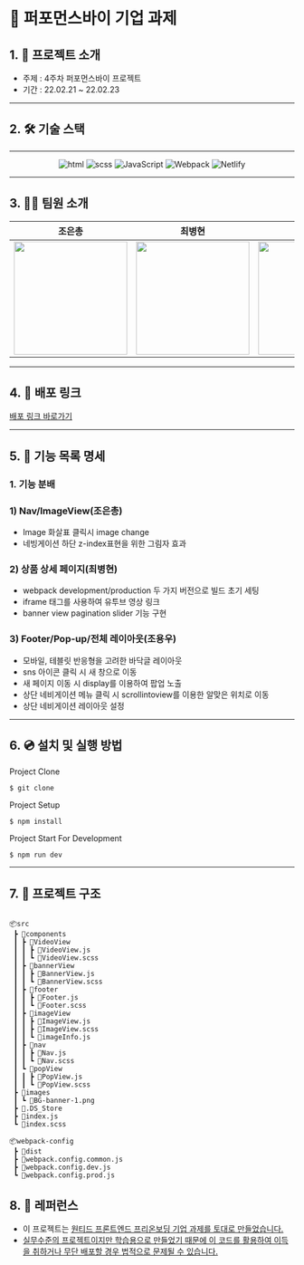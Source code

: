 # 📝 퍼포먼스바이 기업 과제
## 1. 💁 프로젝트 소개

- 주제 : 4주차 퍼포먼스바이 프로젝트
- 기간 : 22.02.21 ~ 22.02.23

---

## 2. 🛠️ 기술 스택
---
<p align="center">
<img alt="html" src="https://img.shields.io/badge/html5-%23E34F26.svg?style=for-the-badge&logo=html5&logoColor=white" />
<img alt="scss" src = "https://img.shields.io/badge/SASS-hotpink.svg?style=for-the-badge&logo=SASS&logoColor=white" />
<img alt="JavaScript" src="https://img.shields.io/badge/javascript-%23323330.svg?style=for-the-badge&logo=javascript&logoColor=%23F7DF1E" />
<img alt="Webpack" src="https://img.shields.io/badge/webpack-%238DD6F9.svg?style=for-the-badge&logo=webpack&logoColor=black" />
 <img alt="Netlify" src="https://img.shields.io/badge/netlify-%23000000.svg?style=for-the-badge&logo=netlify&logoColor=#00C7B7" />

---

## 3. 👋🏻 팀원 소개

|조은총|최병현|조용우|
|----|---|---|
|<img width="200px" src='https://avatars.githubusercontent.com/u/66837741?v=4'/>|<img width="200px" src="https://avatars.githubusercontent.com/u/65222200?v=4"/>|<img width="200px" src='https://avatars.githubusercontent.com/u/89348550?v=4'>|


---

## 4. 🔗 배포 링크

[배포 링크 바로가기](https://gallant-visvesvaraya-11f7e2.netlify.app) 

---

## 5. 📄 기능 목록 명세

### 1. 기능 분배

### 1) Nav/ImageView(조은총)

- Image 화살표 클릭시 image change
- 네빙게이션 하단 z-index표현을 위한 그림자 효과

### 2) 상품 상세 페이지(최병현)

- webpack development/production 두 가지 버전으로 빌드 초기 세팅
- iframe 태그를 사용하여 유투브 영상 링크
- banner view pagination slider 기능 구현

### 3) Footer/Pop-up/전체 레이아웃(조용우)

- 모바일, 테블릿 반응형을 고려한 바닥글 레이아웃
- sns 아이콘 클릭 시 새 창으로 이동
- 새 페이지 이동 시 display를 이용하여 팝업 노출
- 상단 네비게이션 메뉴 클릭 시 scrollintoview를 이용한 알맞은 위치로 이동
- 상단 네비게이션 레이아웃 설정

---

## 6. 💿 설치 및 실행 방법

Project Clone

`$ git clone` 

Project Setup

`$ npm install`

Project Start For Development

`$ npm run dev`

---

## 7. 🌲 프로젝트 구조

```

📦src
 ┣ 📂components
 ┃ ┣ 📂VideoView
 ┃ ┃ ┣ 📜VideoView.js
 ┃ ┃ ┗ 📜VideoView.scss
 ┃ ┣ 📂bannerView
 ┃ ┃ ┣ 📜BannerView.js
 ┃ ┃ ┗ 📜BannerView.scss
 ┃ ┣ 📂footer
 ┃ ┃ ┣ 📜Footer.js
 ┃ ┃ ┗ 📜Footer.scss
 ┃ ┣ 📂imageView
 ┃ ┃ ┣ 📜ImageView.js
 ┃ ┃ ┣ 📜ImageView.scss
 ┃ ┃ ┗ 📜imageInfo.js
 ┃ ┣ 📂nav
 ┃ ┃ ┣ 📜Nav.js
 ┃ ┃ ┗ 📜Nav.scss
 ┃ ┗ 📂popView
 ┃ ┃ ┣ 📜PopView.js
 ┃ ┃ ┗ 📜PopView.scss
 ┣ 📂images
 ┃ ┗ 📜BG-banner-1.png
 ┣ 📜.DS_Store
 ┣ 📜index.js
 ┗ 📜index.scss

📦webpack-config
 ┣ 📂dist
 ┣ 📜webpack.config.common.js
 ┣ 📜webpack.config.dev.js
 ┗ 📜webpack.config.prod.js
```

## 8. 📕 레퍼런스

- 이 프로젝트는 <u>[원티드 프론트엔드 프리온보딩](https://www.wanted.co.kr/events/pre_onboarding_course_6) 기업 과제를 토대로 만들었습니다.
- 실무수준의 프로젝트이지만 학습용으로 만들었기 때문에 이 코드를 활용하여 이득을 취하거나 무단 배포할 경우 법적으로 문제될 수 있습니다.
